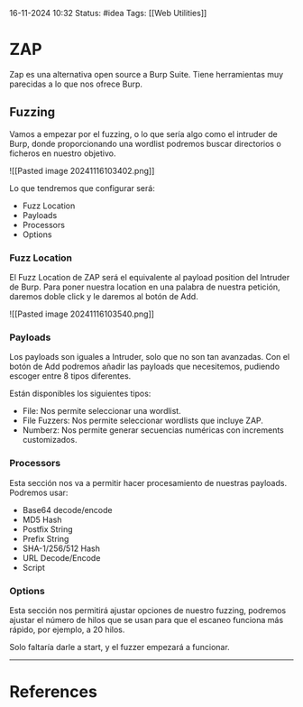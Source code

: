  16-11-2024 10:32
Status: #idea
Tags: [[Web Utilities]]

# ZAP

Zap es una alternativa open source a Burp Suite. Tiene herramientas muy parecidas a lo que nos ofrece Burp.

## Fuzzing

Vamos a empezar por el fuzzing, o lo que sería algo como el intruder de Burp, donde proporcionando una wordlist podremos buscar directorios o ficheros en nuestro objetivo.

![[Pasted image 20241116103402.png]]

Lo que tendremos que configurar será:
- Fuzz Location
- Payloads
- Processors
- Options

### Fuzz Location

El Fuzz Location de ZAP será el equivalente al payload position del Intruder de Burp. Para poner nuestra location en una palabra de nuestra petición, daremos doble click y le daremos al botón de Add.

![[Pasted image 20241116103540.png]]

### Payloads

Los payloads son iguales a Intruder, solo que no son tan avanzadas. Con el botón de Add podremos añadir las payloads que necesitemos, pudiendo escoger entre 8 tipos diferentes. 

Están disponibles los siguientes tipos:
- File: Nos permite seleccionar una wordlist.
- File Fuzzers: Nos permite seleccionar wordlists que incluye ZAP.
- Numberz: Nos permite generar secuencias numéricas con increments customizados.

### Processors

Esta sección nos va a permitir hacer procesamiento de nuestras payloads. Podremos usar:

- Base64 decode/encode
- MD5 Hash
- Postfix String
- Prefix String
- SHA-1/256/512 Hash
- URL Decode/Encode
- Script

### Options

Esta sección nos permitirá ajustar opciones de nuestro fuzzing, podremos ajustar el número de hilos que se usan para que el escaneo funciona más rápido, por ejemplo, a 20 hilos.

Solo faltaría darle a start, y el fuzzer empezará a funcionar.


---
# References